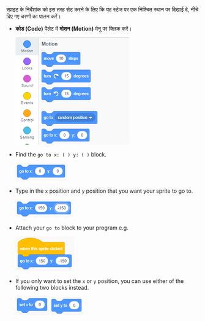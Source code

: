 स्प्राइट के निर्देशांक को इस तरह सेट करने के लिए कि यह स्टेज पर एक निश्चित स्थान पर दिखाई दे, नीचे दिए गए चरणों का पालन करें।

- **कोड (Code)** पैलेट में **मोशन (Motion)** मेनू पर क्लिक करें।
    
    ![motion menu](images/motion-menu.png)

- Find the `go to x: ( ) y: ( )` block.
    
    ![go to x y](images/goto.png)

- Type in the `x` position and `y` position that you want your sprite to go to.
    
    ![go to x y filled](images/goto_filled.png)

- Attach your `go to` block to your program e.g.
    
    ![go to x y attached to block](images/use-goto.png)

- If you only want to set the `x` or `y` position, you can use either of the following two blocks instead.
    
    ![set x](images/setx.png) ![set y](images/sety.png)